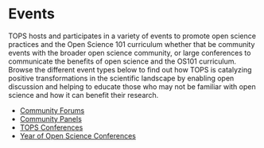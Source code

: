 # Events

TOPS hosts and participates in a variety of events to promote open science practices and the Open Science 101 curriculum whether that be community events with the broader open science community, or large conferences to communicate the benefits of open science and the OS101 curriculum.  Browse the different event types below to find out how TOPS is catalyzing positive transformations in the scientific landscape by enabling open discussion and helping to educate those who may not be familiar with open science and how it can benefit their research.

- [Community Forums](./Community_Forums/)
- [Community Panels](./Community_Panels/)
- [TOPS Conferences](./TOPS-Conferences/)
- [Year of Open Science Conferences](./Year-of-Open-Science/)